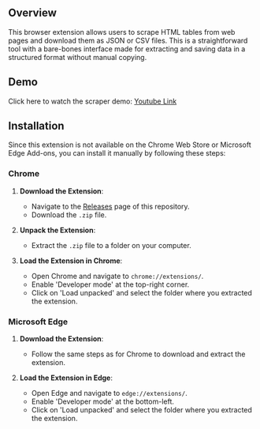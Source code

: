 ## Overview
This browser extension allows users to scrape HTML tables from web pages and download them as JSON or CSV files. This is a straightforward tool with a bare-bones interface made for extracting and saving data in a structured format without manual copying.

## Demo
Click here to watch the scraper demo: [Youtube Link](https://www.youtube.com/watch?v=RdgM5jlZJ4E)

## Installation

Since this extension is not available on the Chrome Web Store or Microsoft Edge Add-ons, you can install it manually by following these steps:

### Chrome

1. **Download the Extension**: 
   - Navigate to the [Releases](https://github.com/jackeyemean/HTML-Table-to-JSON-CSV/releases/tag/v1.1.0) page of this repository.
   - Download the `.zip` file.

2. **Unpack the Extension**:
   - Extract the `.zip` file to a folder on your computer.

3. **Load the Extension in Chrome**:
   - Open Chrome and navigate to `chrome://extensions/`.
   - Enable 'Developer mode' at the top-right corner.
   - Click on 'Load unpacked' and select the folder where you extracted the extension.

### Microsoft Edge

1. **Download the Extension**:
   - Follow the same steps as for Chrome to download and extract the extension.

2. **Load the Extension in Edge**:
   - Open Edge and navigate to `edge://extensions/`.
   - Enable 'Developer mode' at the bottom-left.
   - Click on 'Load unpacked' and select the folder where you extracted the extension.



